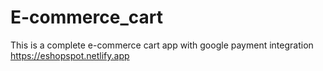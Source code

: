 # E-commerce_cart
This is a complete e-commerce cart app with google payment integration https://eshopspot.netlify.app

